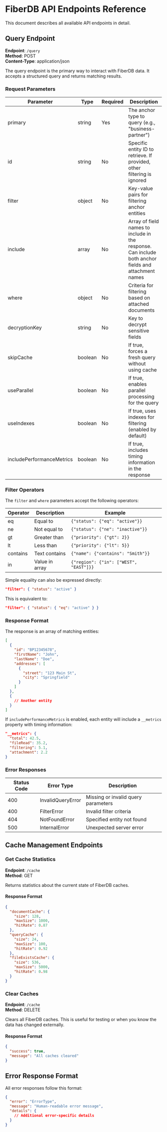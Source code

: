 # FiberDB API Endpoints Reference

This document describes all available API endpoints in detail.

## Query Endpoint

**Endpoint**: `/query`  
**Method**: POST  
**Content-Type**: application/json

The query endpoint is the primary way to interact with FiberDB data. It accepts a structured query and returns matching results.

### Request Parameters

| Parameter | Type | Required | Description |
|-----------|------|----------|-------------|
| primary | string | Yes | The anchor type to query (e.g., "business-partner") |
| id | string | No | Specific entity ID to retrieve. If provided, other filtering is ignored |
| filter | object | No | Key-value pairs for filtering anchor entities |
| include | array | No | Array of field names to include in the response. Can include both anchor fields and attachment names |
| where | object | No | Criteria for filtering based on attached documents |
| decryptionKey | string | No | Key to decrypt sensitive fields |
| skipCache | boolean | No | If true, forces a fresh query without using cache |
| useParallel | boolean | No | If true, enables parallel processing for the query |
| useIndexes | boolean | No | If true, uses indexes for filtering (enabled by default) |
| includePerformanceMetrics | boolean | No | If true, includes timing information in the response |

### Filter Operators

The `filter` and `where` parameters accept the following operators:

| Operator | Description | Example |
|----------|-------------|---------|
| eq | Equal to | `{"status": {"eq": "active"}}` |
| ne | Not equal to | `{"status": {"ne": "inactive"}}` |
| gt | Greater than | `{"priority": {"gt": 2}}` |
| lt | Less than | `{"priority": {"lt": 5}}` |
| contains | Text contains | `{"name": {"contains": "Smith"}}` |
| in | Value in array | `{"region": {"in": ["WEST", "EAST"]}}` |

Simple equality can also be expressed directly:

```json
"filter": { "status": "active" }
```

This is equivalent to:

```json
"filter": { "status": { "eq": "active" } }
```

### Response Format

The response is an array of matching entities:

```json
[
  {
    "id": "BP12345678",
    "firstName": "John",
    "lastName": "Doe",
    "addresses": [
      {
        "street": "123 Main St",
        "city": "Springfield"
      }
    ]
  },
  {
    // Another entity
  }
]
```

If `includePerformanceMetrics` is enabled, each entity will include a `__metrics` property with timing information:

```json
"__metrics": {
  "total": 42.5,
  "fileRead": 35.2,
  "filtering": 5.1,
  "attachment": 2.2
}
```

### Error Responses

| Status Code | Error Type | Description |
|-------------|------------|-------------|
| 400 | InvalidQueryError | Missing or invalid query parameters |
| 400 | FilterError | Invalid filter criteria |
| 404 | NotFoundError | Specified entity not found |
| 500 | InternalError | Unexpected server error |

## Cache Management Endpoints

### Get Cache Statistics

**Endpoint**: `/cache`  
**Method**: GET

Returns statistics about the current state of FiberDB caches.

#### Response Format

```json
{
  "documentCache": {
    "size": 128,
    "maxSize": 1000,
    "hitRate": 0.87
  },
  "queryCache": {
    "size": 24,
    "maxSize": 100,
    "hitRate": 0.92
  },
  "fileExistsCache": {
    "size": 536,
    "maxSize": 5000,
    "hitRate": 0.98
  }
}
```

### Clear Caches

**Endpoint**: `/cache`  
**Method**: DELETE

Clears all FiberDB caches. This is useful for testing or when you know the data has changed externally.

#### Response Format

```json
{
  "success": true,
  "message": "All caches cleared"
}
```


## Error Response Format

All error responses follow this format:

```json
{
  "error": "ErrorType",
  "message": "Human-readable error message",
  "details": {
    // Additional error-specific details
  }
}
```